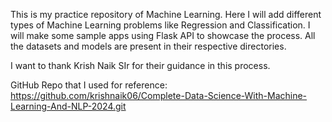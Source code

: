 This is my practice repository of Machine Learning. Here I will add different types of Machine Learning problems like Regression and Classification.
I will make some sample apps using Flask API to showcase the process. All the datasets and models are present in their respective directories.

I want to thank Krish Naik SIr for their guidance in this process.

GitHub Repo that I used for reference: https://github.com/krishnaik06/Complete-Data-Science-With-Machine-Learning-And-NLP-2024.git
